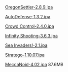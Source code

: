 <p><a href="https://archive.org/download/oregon-settler-2.8.9/OregonSettler-2.8.9.ipa">OregonSettler-2.8.9.ipa</a></p>
<p><a href="https://archive.org/download/auto-defense-1.3.2/AutoDefense-1.3.2.ipa">AutoDefense-1.3.2.ipa</a></p>
<p><a href="https://archive.org/download/crowd-control-2.4.0/Crowd%20Control-2.4.0.ipa">Crowd Control-2.4.0.ipa</a></p>
<p><a href="https://archive.org/download/infinity-shooting-3.6.3/Infinity%20Shooting-3.6.3.ipa">Infinity Shooting-3.6.3.ipa</a></p>
<p><a href="https://archive.org/download/sea-invaders-2.1/Sea%20Invaders%21-2.1.ipa">Sea Invaders!-2.1.ipa</a></p>
<p><a href="https://archive.org/download/stratego-1.10.07/Stratego-1.10.07.ipa">Stratego-1.10.07.ipa</a></p>
<p><a href="https://archive.org/download/mecca-noid-4.02/MeccaNoid-4.02.ipa">MeccaNoid-4.02.ipa</a> 87.6MB</p>
